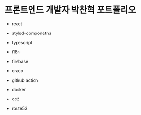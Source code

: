 # 프론트엔드 개발자 박찬혁 포트폴리오

- react
- styled-componetns
- typescript
- i18n
- firebase
- craco

- github action
- docker
- ec2
- route53
